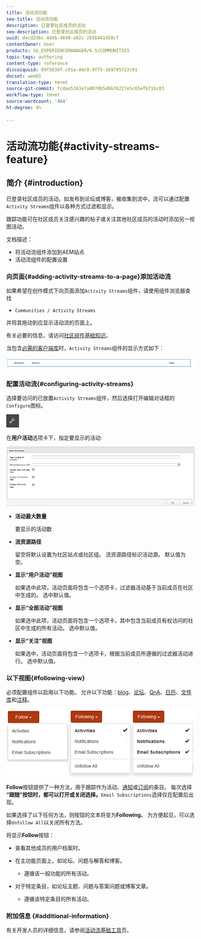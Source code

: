 ```yaml
---
title: 活动流功能
seo-title: 活动流功能
description: 已登录社区成员的活动
seo-description: 已登录社区成员的活动
uuid: decd2d6c-4d4b-4698-a92c-2b5b441458cf
contentOwner: User
products: SG_EXPERIENCEMANAGER/6.5/COMMUNITIES
topic-tags: authoring
content-type: reference
discoiquuid: 89f3630f-c01a-4dc0-9ff5-169785f22c01
docset: aem65
translation-type: tm+mt
source-git-commit: fcdae5363e7a0070b5d6b76227e5c65efb71bc03
workflow-type: tm+mt
source-wordcount: '464'
ht-degree: 4%

---
```



# 活动流功能{#activity-streams-feature}

## 简介 {#introduction}

已登录社区成员的活动，如发布到论坛或博客，被收集到流中，流可以通过配置`Activity Streams`组件以各种方式过滤和显示。

跟踪功能可在社区成员关注感兴趣的帖子或关注其他社区成员的活动时添加另一视图活动。

文档描述：

* 将活动流组件添加到AEM站点
* 活动流组件的配置设置

### 向页面{#adding-activity-streams-to-a-page}添加活动流

如果希望在创作模式下向页面添加`Activity Streams`组件，请使用组件浏览器查找

* `Communities / Activity Streams`

并将其拖动到应显示活动流的页面上。

有关必要的信息，请访问[社区组件基础知识](/help/communities/basics.md)。

当包含[必需的客户端库](/help/communities/essentials-activities.md#essentials-for-client-side)时，`Activity Streams`组件的显示方式如下：

![活动流](assets/activity-component.png)

### 配置活动流{#configuring-activity-streams}

选择要访问的已放置`Activity Streams`组件，然后选择打开编辑对话框的`Configure`图标。

![配置](assets/configure-new.png)

在&#x200B;**用户活动**&#x200B;选项卡下，指定要显示的活动:

![用户活动](assets/user-activities.png)

* **活动最大数量**

   要显示的活动数

* **流资源路径**

   留空将默认设置为社区站点或社区组。 流资源路径标识活动源。 默认值为空。

* **显示“用户活动”视图**

   如果选中此项，活动页面将包含一个选项卡，过滤器活动基于当前成员在社区中生成的。 选中默认值。

* **显示“全部活动”视图**

   如果选中此项，活动页面将包含一个选项卡，其中包含当前成员有权访问的社区中生成的所有活动。 选中默认值。

* **显示“关注”视图**

   如果选中，活动页面将包含一个选项卡，根据当前成员所遵循的过滤器活动进行。 选中默认值。

### 以下视图{#following-view}

必须配置组件以启用以下功能。 允许以下功能：[blog](/help/communities/blog-feature.md)、[论坛](/help/communities/forum.md)、[QnA](/help/communities/working-with-qna.md)、[日历](/help/communities/calendar.md)、[文件库](/help/communities/file-library.md)和[注释](/help/communities/comments.md)。

![后视图](assets/following-activities.png)

**Follow**&#x200B;按钮提供了一种方法，用于跟踪作为活动、[通知](/help/communities/notifications.md)或[订阅](/help/communities/subscriptions.md)的条目。 每次选择&#x200B;**“跟随”按钮时，都可以打开或关闭选择。**`Email Subscriptions`选择仅在配置后出现。

如果选择了以下任何方法，则按钮的文本将变为&#x200B;**Following**。 为方便起见，可以选择`Unfollow All`以关闭所有方法。

将显示&#x200B;**Follow**&#x200B;按钮：

* 查看其他成员的用户档案时。
* 在主功能页面上，如论坛、问题与解答和博客。

   * 遵循该一般功能的所有活动。

* 对于特定条目，如论坛主题、问题与答案问题或博客文章。

   * 遵循该特定条目的所有活动。

### 附加信息 {#additional-information}

有关开发人员的详细信息，请参阅[活动流基础工具](/help/communities/essentials-activities.md)页。

